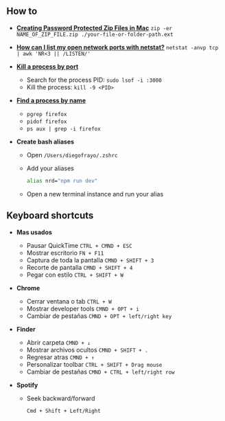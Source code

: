 ## How to

- [**Creating Password Protected Zip Files in Mac**](https://www.canr.msu.edu/news/encrypted-zip-mac)
  `zip -er NAME_OF_ZIP_FILE.zip ./your-file-or-folder-path.ext`

- [**How can I list my open network ports with netstat?**](https://apple.stackexchange.com/questions/117644/how-can-i-list-my-open-network-ports-with-netstat)
  `netstat -anvp tcp | awk 'NR<3 || /LISTEN/'`

- [**Kill a process by port**](https://stackoverflow.com/questions/3855127/find-and-kill-process-locking-port-3000-on-mac)

  - Search for the process PID: `sudo lsof -i :3000`
  - Kill the process: `kill -9 <PID>`

- [**Find a process by name**](https://www.cyberciti.biz/faq/linux-find-process-name/)

  - `pgrep firefox`
  - `pidof firefox`
  - `ps aux | grep -i firefox`

- **Create bash aliases**

  - Open `/Users/diegofrayo/.zshrc`
  - Add your aliases

    ```bash
    alias nrd="npm run dev"
    ```

  - Open a new terminal instance and run your alias

## Keyboard shortcuts

- **Mas usados**

  - Pausar QuickTime
    `CTRL + CMND + ESC`
  - Mostrar escritorio
    `FN + F11`
  - Captura de toda la pantalla
    `CMND + SHIFT + 3`
  - Recorte de pantalla
    `CMND + SHIFT + 4`
  - Pegar con estilo
    `CTRL + SHIFT + W`

- **Chrome**

  - Cerrar ventana o tab
    `CTRL + W`
  - Mostrar developer tools
    `CMND + OPT + i`
  - Cambiar de pestañas
    `CMND + OPT + left/right key`

- **Finder**

  - Abrir carpeta
    `CMND + ↓`
  - Mostrar archivos ocultos
    `CMND + SHIFT + .`
  - Regresar atras
    `CMND + ↑`
  - Personalizar toolbar
    `CTRL + SHIFT + Drag mouse`
  - Cambiar de pestañas
    `CMND + CTRL + left/right row`

- **Spotify**

  - Seek backward/forward

    `Cmd + Shift + Left/Right`
